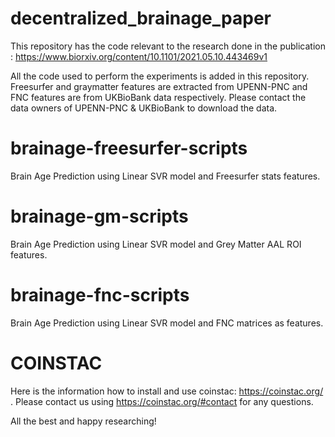 # decentralized_brainage_paper
This repository has the code relevant to the research done in the publication : https://www.biorxiv.org/content/10.1101/2021.05.10.443469v1 

All the code used to perform the experiments is added in this repository. Freesurfer and graymatter features are extracted from UPENN-PNC and FNC features are from UKBioBank data respectively. Please contact the data owners of UPENN-PNC & UKBioBank to download the data.

# brainage-freesurfer-scripts
Brain Age Prediction using Linear SVR model and Freesurfer stats features.


# brainage-gm-scripts
Brain Age Prediction using Linear SVR model and Grey Matter AAL ROI features.


# brainage-fnc-scripts
Brain Age Prediction using Linear SVR model and FNC matrices as features.


# COINSTAC
Here is the information how to install and use coinstac: https://coinstac.org/ . Please contact us using https://coinstac.org/#contact for any questions.

All the best and happy researching!

